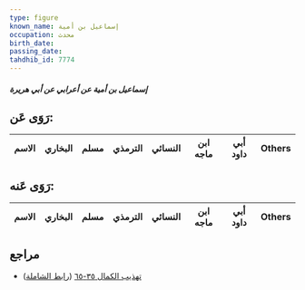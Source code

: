 ```yaml
---
type: figure
known_name: إسماعيل بن أمية
occupation: محدث
birth_date:
passing_date:
tahdhib_id: 7774
---
```

##### إسماعيل بن أمية عن أعرابي عن أبي هريرة

## رَوَى عَن:
| الاسم | البخاري | مسلم | الترمذي | النسائي | ابن ماجه | أبي داود | Others |
| ----- | ------- | ---- | ------- | ------- | -------- | -------- | ------ |
## رَوَى عَنه:
| الاسم | البخاري | مسلم | الترمذي | النسائي | ابن ماجه | أبي داود | Others |
| ----- | ------- | ---- | ------- | ------- | -------- | -------- | ------ |
## مراجع
- [تهذيب الكمال ٣٥-٦٥](obsidian://open?vault=Tahdhib-al-Kamal&file=Figures/٧٧٧٤-إسماعيل%20بن%20أمية%20عن%20أعرابي%20عن%20أبي%20هريرة) ([رابط الشاملة](https://shamela.ws/book/3722/18664))